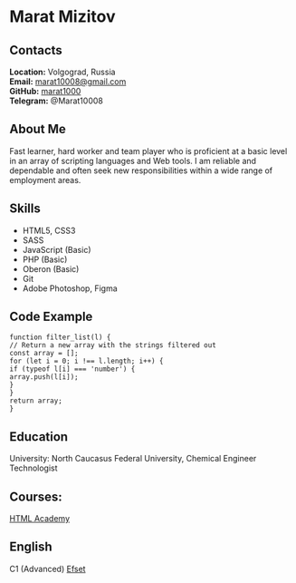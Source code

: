 # Marat Mizitov

## Contacts
**Location:** Volgograd, Russia \
**Email:** marat10008@gmail.com \
**GitHub:** [marat1000](https://github.com/marat1000) \
**Telegram:** @Marat10008

## About Me
Fast learner, hard worker and team player who is proficient at a basic level in an array of scripting languages and Web tools. I am reliable and dependable and often seek new responsibilities within a wide range of employment areas.

## Skills
* HTML5, CSS3
* SASS
* JavaScript (Basic)
* PHP (Basic)
* Oberon (Basic)
* Git
* Adobe Photoshop, Figma

## Code Example
```
function filter_list(l) {
// Return a new array with the strings filtered out
const array = [];
for (let i = 0; i !== l.length; i++) {
if (typeof l[i] === 'number') {
array.push(l[i]);
}
}
return array;
}
```

## Education
University: North Caucasus Federal University, Chemical Engineer Technologist


## Courses:
[HTML Academy](https://htmlacademy.ru/profile/id606021)

## English
C1 (Advanced)
[Efset](https://www.efset.org/cert/2XKKJ5)
